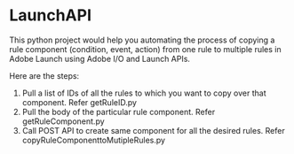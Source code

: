 # LaunchAPI

This python project would help you automating the process of copying a rule component (condition, event, action) from one rule to multiple rules in Adobe Launch using Adobe I/O and Launch APIs. 

Here are the steps:

1. Pull a list of IDs of all the rules to which you want to copy over that component. Refer getRuleID.py
2. Pull the body of the particular rule component. Refer getRuleComponent.py
3. Call POST API to create same component for all the desired rules. Refer copyRuleComponenttoMutipleRules.py
